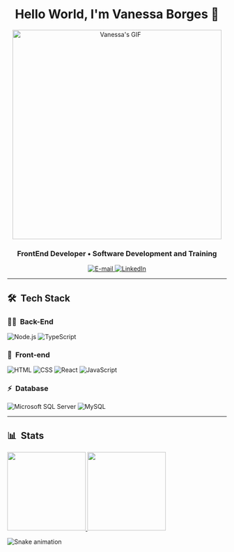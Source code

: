 <h1 align="center">Hello World, I'm Vanessa Borges 👋</h1>

<p align="center">
  <a href="https://media.giphy.com/media/5AGjSNAAbQAkor4AJF/giphy.gif" target="_blank">
    <img src="https://media1.giphy.com/media/GY6Zmupsc3ilQbsjbL/giphy.gif?cid=ecf05e47kpqw5jsv30p6afqftc5zdnb7x5kej92yulegyfio&ep=v1_gifs_search&rid=giphy.gif&ct=g"
         alt="Vanessa's GIF" width="480" height="480">
  </a>
</p>

<h3 align="center">FrontEnd Developer • Software Development and Training</h3>

<div align="center">
  <p>
    <a href="mailto:vanessaicloud07@gmail.com">
      <img src="https://img.shields.io/badge/-Email-020114?style=for-the-badge&logo=microsoft-outlook&logoColor=EBD03E&color:FFF" alt="E-mail">
    </a>
    <a href="https://www.linkedin.com/in/vanessaicloud07/">
      <img src="https://img.shields.io/badge/-LinkedIn-020114?style=for-the-badge&logo=linkedin&logoColor=EBD03E&color:FFF" alt="LinkedIn">
    </a>
  </p>
</div>

---

## 🛠 &nbsp;Tech Stack

### 👩‍💻 &nbsp;Back-End

![Node.js](https://img.shields.io/badge/Node.js-E7ECEB?style=for-the-badge&logo=node.js&logoColor=53D9A2)
![TypeScript](https://img.shields.io/badge/TypeScript-E7ECEB?style=for-the-badge&logo=typescript&logoColor=1572B6)

### 🎨 &nbsp;Front-end

![HTML](https://img.shields.io/badge/HTML-E7ECEB?style=for-the-badge&logo=html5&logoColor=C86833)
![CSS](https://img.shields.io/badge/CSS-E7ECEB?style=for-the-badge&logo=css3&logoColor=139DFF)
![React](https://img.shields.io/badge/React-E7ECEB?style=for-the-badge&logo=react&logoColor=1572B6)
![JavaScript](https://img.shields.io/badge/JavaScript-E7ECEB?style=for-the-badge&logo=javascript&logoColor=yellow)

### ⚡ &nbsp;Database

![Microsoft SQL Server](https://img.shields.io/badge/Microsoft%20SQL%20Server-E7ECEB?style=for-the-badge&logo=microsoft-sql-server&logoColor=FDFD62)
![MySQL](https://img.shields.io/badge/MySQL-E7ECEB?style=for-the-badge&logo=mysql&logoColor=004D8F)

---

## 📊 &nbsp;Stats 

<a href="https://github.com/vanessavb92">
  <img height="180em" src="https://github-readme-stats.vercel.app/api?username=vanessavb92&show_icons=true&theme=dracula&include_all_commits=true&count_private=true&bg_color=000033&title_color=2B93C8"/>
  <img height="180em" src="https://github-readme-stats.vercel.app/api/top-langs/?username=vanessavb92&layout=compact&langs_count=7&theme=dracula&bg_color=000033&title_color=2B93C8"/>
</a>

![Snake animation](https://github.com/vanessavb92/vanessavb92/blob/output/github-contribution-grid-snake.svg?raw=true&color=ocean)
